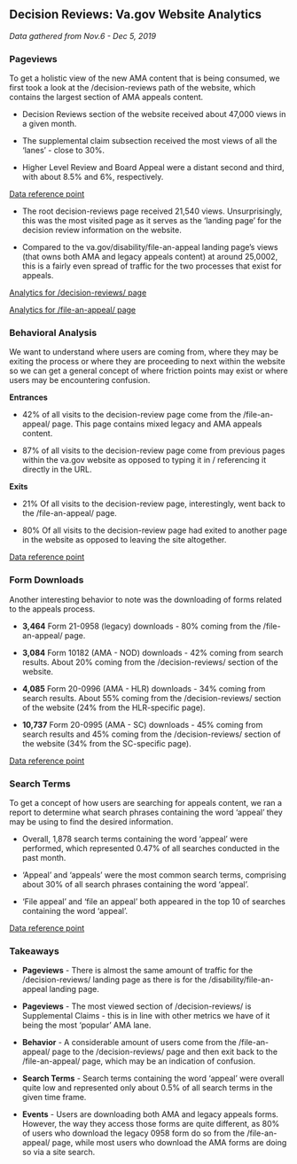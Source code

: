 ## Decision Reviews: Va.gov Website Analytics

_Data gathered from Nov.6 - Dec 5, 2019_


### Pageviews

To get a holistic view of the new AMA content that is being consumed, we first took a look at the /decision-reviews path of the website, which contains the largest section of AMA appeals content.

- Decision Reviews section of the website received about 47,000 views in a given month.

- The supplemental claim subsection received the most views of all the ‘lanes’ - close to 30%.

- Higher Level Review and Board Appeal were a distant second and third, with about 8.5% and 6%, respectively.

[Data reference point](https://analytics.google.com/analytics/web/#/report/content-drilldown/a50123418w177519031p176188361/_u.date00=20191106&_u.date01=20191205&explorer-table.plotKeys=%5B%5D&_r.drilldown=analytics.pagePathLevel1:www.va.gov~2F,analytics.pagePathLevel2:~2Fdecision-reviews~2F/)


- The root decision-reviews page received 21,540 views. Unsurprisingly, this was the most visited page as it serves as the ‘landing page’ for the decision review information on the website.

- Compared to the va.gov/disability/file-an-appeal landing page’s views  (that owns both AMA and legacy appeals content) at around 25,0002, this is a fairly even spread of traffic for the two processes that exist for appeals.


[Analytics for /decision-reviews/ page](https://analytics.google.com/analytics/web/#/report/content-drilldown/a50123418w177519031p176188361/_u.date00=20191106&_u.date01=20191205&explorer-table.plotKeys=%5B%5D&_r.drilldown=analytics.pagePathLevel1:www.va.gov~2F,analytics.pagePathLevel2:~2Fdecision-reviews~2F/)

[Analytics for /file-an-appeal/ page](https://analytics.google.com/analytics/web/#/report/content-pages/a50123418w177519031p176188361/_u.date00=20191106&_u.date01=20191205&explorer-table.filter=file-an-appeal&explorer-table.plotKeys=%5B%5D/)

### Behavioral Analysis

We want to understand where users are coming from, where they may be exiting the process or where they are proceeding to next within the website so we can get a general concept of where friction points may exist or where users may be encountering confusion.

**Entrances**

- 42% of all visits to the decision-review page come from the /file-an-appeal/ page. This page contains mixed legacy and AMA appeals content.

- 87% of all visits to the decision-review page come from previous pages within the va.gov website as opposed to typing it in / referencing it directly in the URL.

**Exits**

- 21% Of all visits to the decision-review page, interestingly, went back to the /file-an-appeal/ page.

- 80% Of all visits to the decision-review page had exited to another page in the website as opposed to leaving the site altogether.



[Data reference point](https://analytics.google.com/analytics/web/#/report/content-pages/a50123418w177519031p176188361/_u.date00=20191106&_u.date01=20191205&explorer-table.filter=~2Fdecision-reviews~2Findex.html&explorer-table.plotKeys=%5B%5D&_r.tabId=navigationsummary&_r.drilldown=analytics.pagePath:www.va.gov~2Fdecision-reviews~2F&navigationsummary-keySelector.searchTerm=decision-reviews/)


### Form Downloads

Another interesting behavior to note was the downloading of forms related to the appeals process. 


- **3,464** Form 21-0958 (legacy) downloads - 80% coming from the /file-an-appeal/ page.

- **3,084** Form 10182 (AMA - NOD) downloads - 42% coming from search results. About 20% coming from the /decision-reviews/ section of the website.

- **4,085** Form 20-0996  (AMA - HLR) downloads - 34% coming from search results. About 55% coming from the /decision-reviews/ section of the website (24% from the HLR-specific page).

- **10,737** Form 20-0995  (AMA - SC) downloads - 45% coming from search results and 45% coming from the /decision-reviews/ section of the website (34% from the SC-specific page).



[Data reference point](https://analytics.google.com/analytics/web/#/report/content-event-events/a50123418w177519031p176188361/_u.date00=20191106&_u.date01=20191205&explorer-segmentExplorer.segmentId=analytics.eventAction&explorer-table.plotKeys=%5B%5D&explorer-table.advFilter=%5B%5B0,%22analytics.eventAction%22,%22RE%22,%220995%22,0%5D%5D&explorer-table.secSegmentId=analytics.pagePath/)

### Search Terms

To get a concept of how users are searching for appeals content, we ran a report to determine what search phrases containing the word ‘appeal’ they may be using to find the desired information.


- Overall, 1,878 search terms containing the word ‘appeal’ were performed, which represented 0.47% of all searches conducted in the past month. 

- ‘Appeal’ and ‘appeals’ were the most common search terms, comprising about 30% of all search phrases containing the word ‘appeal’.

- ‘File appeal’ and ‘file an appeal’ both appeared in the top 10 of searches containing the word ‘appeal’.



[Data reference point](https://analytics.google.com/analytics/web/#/report/content-site-search-search-terms/a50123418w177519031p176188361/_u.date00=20191106&_u.date01=20191205&explorer-table.filter=appeal&explorer-table.plotKeys=%5B%5D/)

### Takeaways


- **Pageviews** - There is almost the same amount of traffic for the /decision-reviews/ landing page as there is for the /disability/file-an-appeal landing page.

- **Pageviews** - The most viewed section of /decision-reviews/ is Supplemental Claims - this is in line with other metrics we have of it being the most ‘popular’ AMA lane.

- **Behavior** - A considerable amount of users come from the /file-an-appeal/ page to the /decision-reviews/ page and then exit back to the /file-an-appeal/ page, which may be an indication of confusion.

- **Search Terms** - Search terms containing the word ‘appeal’ were overall quite low and represented only about 0.5% of all search terms in the given time frame.

- **Events** - Users are downloading both AMA and legacy appeals forms. However, the way they access those forms are quite different, as 80% of users who download the legacy 0958 form do so from the /file-an-appeal/ page, while most users who download the AMA forms are doing so via a site search.
